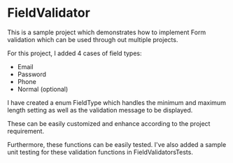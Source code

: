# FieldValidator

This is a sample project which demonstrates how to implement Form validation which can be used through out multiple projects.

For this project, I added 4 cases of field types:
- Email
- Password
- Phone
- Normal (optional)

I have created a enum FieldType which handles the minimum and maximum length setting as well as the validation message to be displayed.

These can be easily customized and enhance according to the project requirement.

Furthermore, these functions can be easily tested. I've also added a sample unit testing for these validation functions in FieldValidatorsTests.
